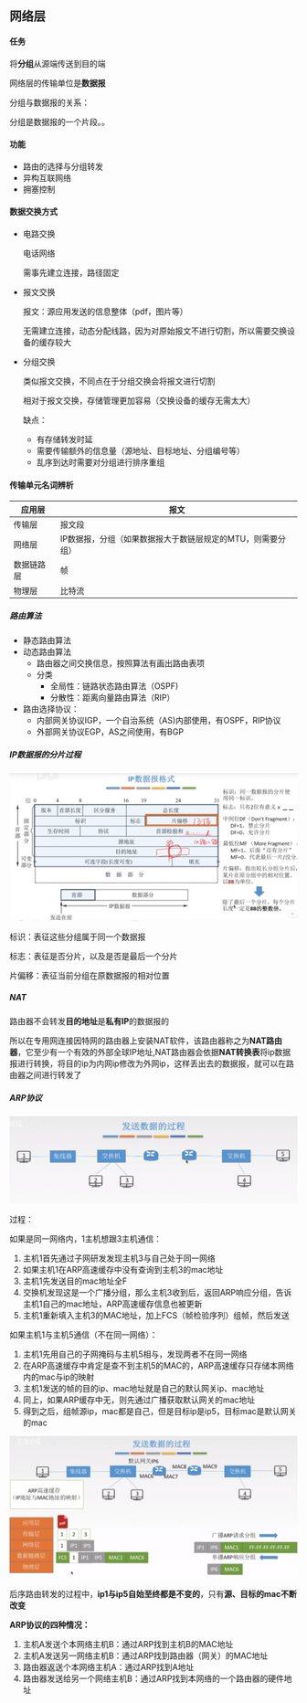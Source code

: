 ## 网络层

#### 任务

将**分组**从源端传送到目的端

网络层的传输单位是**数据报**

分组与数据报的关系：

分组是数据报的一个片段。。



#### 功能

- 路由的选择与分组转发
- 异构互联网络
- 拥塞控制



#### 数据交换方式

- 电路交换

  电话网络

  需事先建立连接，路径固定

- 报文交换

  报文：源应用发送的信息整体（pdf，图片等）

  无需建立连接，动态分配线路，因为对原始报文不进行切割，所以需要交换设备的缓存较大

- 分组交换

  类似报文交换，不同点在于分组交换会将报文进行切割

  相对于报文交换，存储管理更加容易（交换设备的缓存无需太大）

  缺点：

  - 有存储转发时延
  - 需要传输额外的信息量（源地址、目标地址、分组编号等）
  - 乱序到达时需要对分组进行排序重组





#### 传输单元名词辨析

| 应用层     | 报文                                                        |
| ---------- | ----------------------------------------------------------- |
| 传输层     | 报文段                                                      |
| 网络层     | IP数据报，分组（如果数据报大于数链层规定的MTU，则需要分组） |
| 数据链路层 | 帧                                                          |
| 物理层     | 比特流                                                      |

##### 路由算法

- 静态路由算法
- 动态路由算法
  - 路由器之间交换信息，按照算法有画出路由表项
  - 分类
    - 全局性：链路状态路由算法（OSPF)
    - 分散性：距离向量路由算法（RIP）
- 路由选择协议：
  - 内部网关协议IGP，一个自治系统（AS)内部使用，有OSPF，RIP协议
  - 外部网关协议EGP，AS之间使用，有BGP

##### IP数据报的分片过程

![image-20200218101631316](images\image-20200218101631316.png)

标识：表征这些分组属于同一个数据报

标志：表征是否分片，以及是否是最后一个分片

片偏移：表征当前分组在原数据报的相对位置





##### NAT

路由器不会转发**目的地址**是**私有IP**的数据报的

所以在专用网连接因特网的路由器上安装NAT软件，该路由器称之为**NAT路由器**，它至少有一个有效的外部全球IP地址,NAT路由器会依据**NAT转换表**将ip数据报进行转换，将目的ip为内网ip修改为外网ip，这样丢出去的数据报，就可以在路由器之间进行转发了

##### ARP协议

![image-20200218110812017](images\image-20200218110812017.png)

过程：

如果是同一网络内，1主机想跟3主机通信：

1. 主机1首先通过子网研发发现主机3与自己处于同一网络
2. 如果主机1在ARP高速缓存中没有查询到主机3的mac地址
3. 主机1先发送目的mac地址全F
4. 交换机发现这是一个广播分组，那么主机3收到后，返回ARP响应分组，告诉主机1自己的mac地址，ARP高速缓存信息也被更新
5. 主机1重新填入主机3的MAC地址，加上FCS（帧检验序列）组帧，然后发送

如果主机1与主机5通信（不在同一网络）：

1. 主机1先用自己的子网掩码与主机5相与，发现两者不在同一网络
2. 在ARP高速缓存中肯定是查不到主机5的MAC的，ARP高速缓存只存储本网络内的mac与ip的映射
3. 主机1发送的帧的目的ip、mac地址就是自己的默认网关ip、mac地址
4. 同上，如果ARP缓存中无，则先通过广播获取默认网关的mac地址
5. 得到之后，组帧源ip，mac都是自己，但是目标ip是ip5，目标mac是默认网关的mac

![image-20200218112822699](images\image-20200218112822699.png)

后序路由转发的过程中，**ip1与ip5自始至终都是不变的**，只有**源、目标的mac不断改变**



**ARP协议的四种情况：**

1. 主机A发送个本网络主机B：通过ARP找到主机B的MAC地址
2. 主机A发送另一网络主机B：通过ARP找到路由器（网关）的MAC地址
3. 路由器返送个本网络主机A：通过ARP找到A地址
4. 路由器发送给另一个网络主机B：通过ARP找到本网络的一个路由器的硬件地址